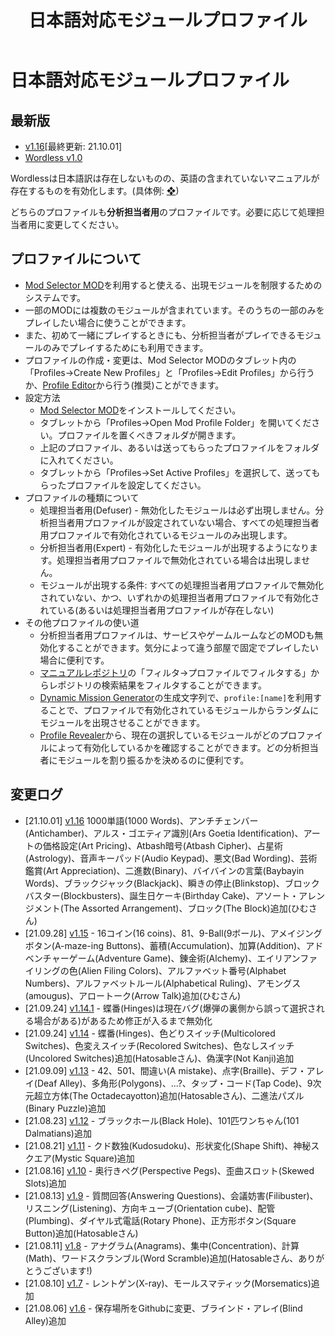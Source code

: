 ﻿---
layout: default
title: 日本語対応モジュールプロファイル
description: 日本語対応モジュールのプロファイルを提供しています。プロファイルの使い方についても記載しております。
lang: ja_JP
---
# 日本語対応モジュールプロファイル

## 最新版

* <a href="./Ja manual v1.16.json" download>v1.16</a>\[最終更新: 21.10.01\]
* <a href="./wordless v1.0.json" download>Wordless v1.0</a>

Wordlessは日本語訳は存在しないものの、英語の含まれていないマニュアルが存在するものを有効化します。(具体例: [❖](https://ktane.timwi.de/HTML/%E2%9D%96.html))

どちらのプロファイルも**分析担当者用**のプロファイルです。必要に応じて処理担当者用に変更してください。


## プロファイルについて

* [Mod Selector MOD](https://steamcommunity.com/sharedfiles/filedetails/?id=801400247)を利用すると使える、出現モジュールを制限するためのシステムです。
* 一部のMODには複数のモジュールが含まれています。そのうちの一部のみをプレイしたい場合に使うことができます。
* また、初めて一緒にプレイするときにも、分析担当者がプレイできるモジュールのみでプレイするためにも利用できます。
* プロファイルの作成・変更は、Mod Selector MODのタブレット内の「Profiles→Create New Profiles」と「Profiles→Edit Profiles」から行うか、[Profile Editor](https://ktane.timwi.de/More/Profile%20Editor.html)から行う(推奨)ことができます。
* 設定方法
  * [Mod Selector MOD](https://steamcommunity.com/sharedfiles/filedetails/?id=801400247)をインストールしてください。
  * タブレットから「Profiles→Open Mod Profile Folder」を開いてください。プロファイルを置くべきフォルダが開きます。
  * 上記のプロファイル、あるいは送ってもらったプロファイルをフォルダに入れてください。
  * タブレットから「Profiles→Set Active Profiles」を選択して、送ってもらったプロファイルを設定してください。
* プロファイルの種類について
  * 処理担当者用(Defuser) - 無効化したモジュールは必ず出現しません。分析担当者用プロファイルが設定されていない場合、すべての処理担当者用プロファイルで有効化されているモジュールのみ出現します。
  * 分析担当者用(Expert) - 有効化したモジュールが出現するようになります。処理担当者用プロファイルで無効化されている場合は出現しません。
  * モジュールが出現する条件: すべての処理担当者用プロファイルで無効化されていない、かつ、いずれかの処理担当者用プロファイルで有効化されている(あるいは処理担当者用プロファイルが存在しない)
* その他プロファイルの使い道
  * 分析担当者用プロファイルは、サービスやゲームルームなどのMODも無効化することができます。気分によって違う部屋で固定でプレイしたい場合に便利です。
  * [マニュアルレポジトリ](https://ktane.timwi.de/?lang=ja)の「フィルタ→プロファイルでフィルタする」からレポジトリの検索結果をフィルタすることができます。
  * [Dynamic Mission Generator](https://steamcommunity.com/sharedfiles/filedetails/?id=1633427044)の生成文字列で、`profile:[name]`を利用することで、プロファイルで有効化されているモジュールからランダムにモジュールを出現させることができます。
  * [Profile Revealer](https://steamcommunity.com/sharedfiles/filedetails/?id=2007817583)から、現在の選択しているモジュールがどのプロファイルによって有効化しているかを確認することができます。どの分析担当者にモジュールを割り振るかを決めるのに便利です。

## 変更ログ
* \[21.10.01\] <a href="./Ja manual v1.16.json" download>v1.16</a> 1000単語(1000 Words)、アンチチェンバー(Antichamber)、アルス・ゴエティア識別(Ars Goetia Identification)、アートの価格設定(Art Pricing)、Atbash暗号(Atbash Cipher)、占星術(Astrology)、音声キーパッド(Audio Keypad)、悪文(Bad Wording)、芸術鑑賞(Art Appreciation)、二進数(Binary)、バイバインの言葉(Baybayin Words)、ブラックジャック(Blackjack)、瞬きの停止(Blinkstop)、ブロックバスター(Blockbusters)、誕生日ケーキ(Birthday Cake)、アソート・アレンジメント(The Assorted Arrangement)、ブロック(The Block)追加(ひむさん)
* \[21.09.28\] <a href="./Ja manual v1.15.json" download>v1.15</a> - 16コイン(16 coins)、81、9-Ball(9ボール)、アメイジングボタン(A-maze-ing Buttons)、蓄積(Accumulation)、加算(Addition)、アドベンチャーゲーム(Adventure Game)、錬金術(Alchemy)、エイリアンファイリングの色(Alien Filing Colors)、アルファベット番号(Alphabet Numbers)、アルファベットルール(Alphabetical Ruling)、アモングス(amougus)、アロートーク(Arrow Talk)追加(ひむさん)
* \[21.09.24\] <a href="./Ja manual v1.14.1.json" download>v1.14.1</a> - 蝶番(Hinges)は現在バグ(爆弾の裏側から誤って選択される場合がある)があるため修正が入るまで無効化
* \[21.09.24\] <a href="./Ja manual v1.14.json" download>v1.14</a> - 蝶番(Hinges)、色どりスイッチ(Multicolored Switches)、色変えスイッチ(Recolored Switches)、色なしスイッチ(Uncolored Switches)追加(Hatosableさん)、偽漢字(Not Kanji)追加
* \[21.09.09\] <a href="./Ja manual v1.13.json" download>v1.13</a> - 42、501、間違い(A mistake)、点字(Braille)、デフ・アレイ(Deaf Alley)、多角形(Polygons)、...?、タップ・コード(Tap Code)、9次元超立方体(The Octadecayotton)追加(Hatosableさん)、二進法パズル(Binary Puzzle)追加
* \[21.08.23\] <a href="./Ja manual v1.12.json" download>v1.12</a> - ブラックホール(Black Hole)、101匹ワンちゃん(101 Dalmatians)追加
* \[21.08.21\] <a href="./Ja manual v1.11.json" download>v1.11</a> - クド数独(Kudosudoku)、形状変化(Shape Shift)、神秘スクエア(Mystic Square)追加
* \[21.08.16\] <a href="./Ja manual v1.10.json" download>v1.10</a> - 奥行きペグ(Perspective Pegs)、歪曲スロット(Skewed Slots)追加
* \[21.08.13\] <a href="./Ja manual v1.9.json" download>v1.9</a> - 質問回答(Answering Questions)、会議妨害(Filibuster)、リスニング(Listening)、方向キューブ(Orientation cube)、配管(Plumbing)、ダイヤル式電話(Rotary Phone)、正方形ボタン(Square Button)追加(Hatosableさん)
* \[21.08.11\] <a href="./Ja manual v1.8.json" download>v1.8</a> - アナグラム(Anagrams)、集中(Concentration)、計算(Math)、ワードスクランブル(Word Scramble)追加(Hatosableさん、ありがとうございます!)
* \[21.08.10\] <a href="./Ja manual v1.7.json" download>v1.7</a> - レントゲン(X-ray)、モールスマティック(Morsematics)追加
* \[21.08.06\] <a href="./Ja manual v1.6.json" download>v1.6</a> - 保存場所をGithubに変更、ブラインド・アレイ(Blind Alley)追加